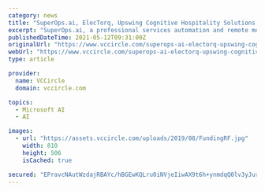 ```yaml
---
category: news
title: "SuperOps.ai, ElecTorq, Upswing Cognitive Hospitality Solutions raise funding"
excerpt: "SuperOps.ai, a professional services automation and remote monitoring and management ... and Freshworks. Upswing Cognitive Hospitality Solutions, a predictive data solutions startup for the hospitality and travel industry, has raised an undisclosed ..."
publishedDateTime: 2021-05-12T09:31:00Z
originalUrl: "https://www.vccircle.com/superops-ai-electorq-upswing-cognitive-hospitality-solutions-raise-funding"
webUrl: "https://www.vccircle.com/superops-ai-electorq-upswing-cognitive-hospitality-solutions-raise-funding"
type: article

provider:
  name: VCCircle
  domain: vccircle.com

topics:
  - Microsoft AI
  - AI

images:
  - url: "https://assets.vccircle.com/uploads/2019/08/FundingRF.jpg"
    width: 810
    height: 506
    isCached: true

secured: "EPravcNAutWzdajRBAYc/hBGEwKQLru0iNVjeIiwAX9t6h+ynmdqQ0lv3yJurBJpb41kt7SyJy1KAwT3VJYLFBjbMoyqm+E/D9CbEU4fIp2URRDeht5M9Qp2t6UBtdcTy/uSmkSs/oeOhZXQzLPASTZ/f2nfWMv3oRvgOZbjssOeFlSkzgChUcfxwEl9NmkP3gRgnWxVpF0vubnd16V7u9VYZehxtPGIN/wJt0Pu07J0R4hvWDl5s4McMDh10XjJ4eqybAarCzhtAyoN2cjU4PrXmkInmRPrgtF5ooFFf5u6nyB19EdUI00l809DwtD1cekz5Fis32d6tuhJCcH8jNsKjBQZo98+Da9bqWBcd9w=;jgpzIPYE37plxl16PFfNtA=="
---
```


